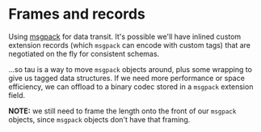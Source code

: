 # Frames and records
Using [msgpack](https://msgpack.org) for data transit. It's possible we'll have inlined custom extension records (which `msgpack` can encode with custom tags) that are negotiated on the fly for consistent schemas.

...so tau is a way to move `msgpack` objects around, plus some wrapping to give us tagged data structures. If we need more performance or space efficiency, we can offload to a binary codec stored in a `msgpack` extension field.

**NOTE:** we still need to frame the length onto the front of our `msgpack` objects, since `msgpack` objects don't have that framing.

